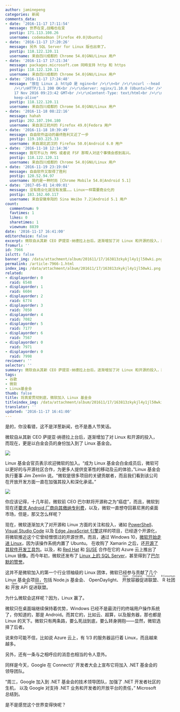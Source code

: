 ```yaml
---
author: jaminepeng
categories: 新闻
comments_data:
- date: '2016-11-17 17:11:54'
  message: 世界在变,战略也在变
  postip: 171.113.108.26
  username: codemadman [Firefox 49.0|Ubuntu]
- date: '2016-11-17 17:20:26'
  message: 另外 SQL Server for Linux 版也出來了。
  postip: 118.122.120.11
  username: 来自四川成都的 Chrome 54.0|GNU/Linux 用户
- date: '2016-11-17 17:21:34'
  message: packages.microsoft.com 同時支持 http 和 https
  postip: 118.122.120.11
  username: 来自四川成都的 Chrome 54.0|GNU/Linux 用户
- date: '2016-11-17 17:24:48'
  message: "放在 Linux 上 httpD 是 nginx<br />\r\n<br />\r\ncurl --head packages.microsoft.com<br
    />\r\nHTTP/1.1 200 OK<br />\r\nServer: nginx/1.10.0 (Ubuntu)<br />\r\nDate: Thu,
    17 Nov 2016 09:23:42 GMT<br />\r\nContent-Type: text/html<br />\r\nConnection:
    keep-alive"
  postip: 118.122.120.11
  username: 来自四川成都的 Chrome 54.0|GNU/Linux 用户
- date: '2016-11-18 08:22:16'
  message: hahah
  postip: 202.107.194.180
  username: 来自浙江杭州的 Firefox 49.0|Fedora 用户
- date: '2016-11-18 10:39:49'
  message: 自由软件运动的最终胜利又近了一步
  postip: 119.103.225.33
  username: 来自湖北武汉的 Firefox 50.0|Android 6.0 用户
- date: '2016-11-18 12:14:36'
  message: 我可不认为 RMS 或者说 FSF 那帮人对这个事情会感到高兴。
  postip: 118.122.120.11
  username: 来自四川成都的 Chrome 54.0|GNU/Linux 用户
- date: '2016-11-19 23:19:04'
  message: 自由软件又取得了胜利
  postip: 120.52.94.97
  username: 简约是一种时尚 [Chrome Mobile 54.0|Android 5.1]
- date: '2017-05-01 14:09:01'
  message: 没有商业化就没有发展。。。Linux一样需要商业化的
  postip: 183.162.60.117
  username: 来自安徽阜阳的 Sina Weibo 7.2|Android 5.1 用户
count:
  commentnum: 9
  favtimes: 1
  likes: 0
  sharetimes: 1
  viewnum: 8839
date: '2016-11-17 16:41:00'
editorchoice: false
excerpt: 微软自从其新 CEO 萨提亚·纳德拉上台后，逐渐增加了对 Linux 和开源的投入，而现在，更是以白金会员的身份加入到了 Linux 基金会。
fromurl: ''
id: 7966
islctt: false
banner_img: /data/attachment/album/201611/17/163813zkykjl4y1jl50wki.png
permalink: /article-7966-1.html
index_img: /data/attachment/album/201611/17/163813zkykjl4y1jl50wki.png
related:
- displayorder: 0
  raid: 6548
- displayorder: 1
  raid: 6604
- displayorder: 2
  raid: 6774
- displayorder: 3
  raid: 7050
- displayorder: 4
  raid: 7082
- displayorder: 5
  raid: 7177
- displayorder: 6
  raid: 7567
- displayorder: 0
  raid: 7971
- displayorder: 0
  raid: 7998
reviewer: ''
selector: ''
summary: 微软自从其新 CEO 萨提亚·纳德拉上台后，逐渐增加了对 Linux 和开源的投入，而现在，更是以白金会员的身份加入到了 Linux 基金会。
tags:
- 谷歌
- 微软
- Linux基金会
thumb: false
title: 将真爱贯彻到底，微软加入 Linux 基金会
titleindex_img: /data/attachment/album/201611/17/163813zkykjl4y1jl50wki.png
translator: ''
updated: '2016-11-17 16:41:00'
---
```


是的，你没看错，这不是洋葱新闻，也不是愚人节笑话。


微软自从其新 CEO 萨提亚·纳德拉上台后，逐渐增加了对 Linux 和开源的投入，而现在，更是以白金会员的身份加入到了 Linux 基金会。


![](/data/attachment/album/201611/17/163813zkykjl4y1jl50wki.png)


Linux 基金会官员表示欢迎微软的加入。“成为 Linux 基金会白金成员后，微软可以更好的与开源社区合作，为更多人提供变革性的移动及云的体验，”Linux 基金会执行董事 Jim Zemlin 说。“微软是很多项目的关键贡献者，而且我们看到该公司在开放开发方面一直在加强其投入和深化承诺。”


![](/data/attachment/album/201611/17/163827dup9xua1usj2mufs.jpg)


你应该记得，十几年前，微软前 CEO 巴尔默将开源称之为“癌症”，而且，微软到现在还[要求 Android 厂商向其缴纳专利费](/article-3207-1.html)，以及，微软一直想夺回慕尼黑的桌面市场，但是，那又怎么样呢？


现在，微软逐渐加大了对开源和 Linux 方面的关注和投入，诸如 [PowerShell](/article-7699-1.html)、[Visual Studio Code](/article-6604-1.html) 以及 [Edge JavaScript 引擎](/article-6698-1.html)这样的项目，已经逐个开源化，将微软推近这个它曾经憎恨过的开源世界。而且，通过 Windows 10，[微软开始走进 Linux](/article-7177-1.html)，因为该操作系统内置了 Ubuntu。 在收购了 Xamarin 之后，还[开源了其软件开发工具包](/article-7181-1.html)。以及，和 [Red Hat](/article-7020-1.html) 和 [SUSE](/article-1593-1.html) 合作在它的 Azure 云上推出了 Linux 镜像。而今年初，微软还发布了 [Linux 上的 SQL Server](/article-7082-1.html)，甚至得到了[巴尔默的赞誉](/article-7095-1.html)。


这并不是微软加入的第一个行业领袖级的 Linux 团体，微软已经参与贡献了几个 Linux 基金会项目，包括 Node.js 基金会、 OpenDaylight、<ruby> 开放容器促进联盟 <rp>  （ </rp> <rt>  Open Container Initiative </rt> <rp>  ） </rp></ruby>、<ruby> R 社团 <rp>  （ </rp> <rt>  R Consortium </rt> <rp>  ） </rp></ruby>和<ruby> 开放 API 促进联盟 <rp>  （ </rp> <rt>  Open API Initiative </rt> <rp>  ） </rp></ruby>。


为什么微软会这样呢？因为，Linux 赢了。


微软只在桌面端继续保持着优势，Windows 已经不是最流行的终端用户操作系统了，你知道的，那是 Android。而其它的，比如云、超算，以及服务器，那也都是 Linux 的天下。微软只有两条路，要么死战到底，要么转身拥抱——显然，微软选择了后者。


说来你可能不信，比如说 Azure 云上，有 1/3 的服务器运行着 Linux，而且越来越多。


另外，还有一条与之相呼应的消息也相当的令人意外。


同样是今天，Google 在 Connect()’ 开发者大会上宣布它将加入 .NET 基金会的领导团队。


“周三，Google 加入到 .NET 基金会的技术领导团队，加强了 .NET 开发者社区的生机， 以及 Google 对支持 .NET 业务和开发者的开放平台的责任，” Microsoft 总结到。


是不是感觉这个世界变得快呢？